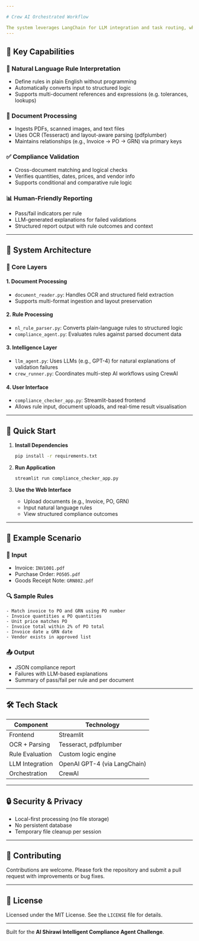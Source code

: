 ```yaml
---

# Crew AI Orchestrated Workflow

The system leverages LangChain for LLM integration and task routing, while CrewAI orchestrates multi-agent workflows, enabling modular, explainable, and extensible compliance checks driven by structured tasks and collaborative reasoning.
---
```


## 🌟 Key Capabilities

### 🧠 Natural Language Rule Interpretation

* Define rules in plain English without programming
* Automatically converts input to structured logic
* Supports multi-document references and expressions (e.g. tolerances, lookups)

### 📄 Document Processing

* Ingests PDFs, scanned images, and text files
* Uses OCR (Tesseract) and layout-aware parsing (pdfplumber)
* Maintains relationships (e.g., Invoice → PO → GRN) via primary keys

### ✅ Compliance Validation

* Cross-document matching and logical checks
* Verifies quantities, dates, prices, and vendor info
* Supports conditional and comparative rule logic

### 📊 Human-Friendly Reporting

* Pass/fail indicators per rule
* LLM-generated explanations for failed validations
* Structured report output with rule outcomes and context

---

## 🧱 System Architecture

### 📂 Core Layers

#### 1. **Document Processing**

* `document_reader.py`: Handles OCR and structured field extraction
* Supports multi-format ingestion and layout preservation

#### 2. **Rule Processing**

* `nl_rule_parser.py`: Converts plain-language rules to structured logic
* `compliance_agent.py`: Evaluates rules against parsed document data

#### 3. **Intelligence Layer**

* `llm_agent.py`: Uses LLMs (e.g., GPT-4) for natural explanations of validation failures
* `crew_runner.py`: Coordinates multi-step AI workflows using CrewAI

#### 4. **User Interface**

* `compliance_checker_app.py`: Streamlit-based frontend
* Allows rule input, document uploads, and real-time result visualisation

---

## 🚀 Quick Start

1. **Install Dependencies**

   ```bash
   pip install -r requirements.txt
   ```

2. **Run Application**

   ```bash
   streamlit run compliance_checker_app.py
   ```

3. **Use the Web Interface**

   * Upload documents (e.g., Invoice, PO, GRN)
   * Input natural language rules
   * View structured compliance outcomes

---

## 📝 Example Scenario

### 📎 Input

* Invoice: `INV1001.pdf`
* Purchase Order: `PO505.pdf`
* Goods Receipt Note: `GRN802.pdf`

### 🔍 Sample Rules

```
- Match invoice to PO and GRN using PO number
- Invoice quantities ≤ PO quantities
- Unit price matches PO
- Invoice total within 2% of PO total
- Invoice date ≥ GRN date
- Vendor exists in approved list
```

### 📤 Output

* JSON compliance report
* Failures with LLM-based explanations
* Summary of pass/fail per rule and per document

---

## 🛠️ Tech Stack

| Component       | Technology                   |
| --------------- | ---------------------------- |
| Frontend        | Streamlit                    |
| OCR + Parsing   | Tesseract, pdfplumber        |
| Rule Evaluation | Custom logic engine          |
| LLM Integration | OpenAI GPT-4 (via LangChain) |
| Orchestration   | CrewAI                       |

---

## 🔒 Security & Privacy

* Local-first processing (no file storage)
* No persistent database
* Temporary file cleanup per session

---

## 🤝 Contributing

Contributions are welcome. Please fork the repository and submit a pull request with improvements or bug fixes.

---

## 📄 License

Licensed under the MIT License. See the `LICENSE` file for details.

---

Built for the **Al Shirawi Intelligent Compliance Agent Challenge**.
